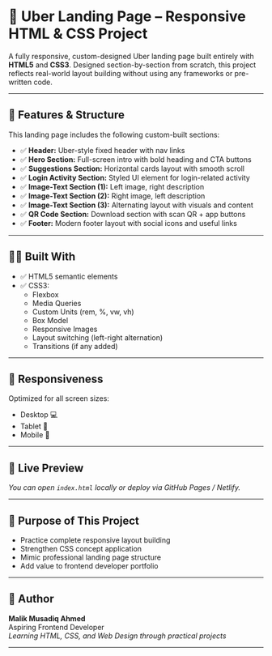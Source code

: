 # 🚖 Uber Landing Page – Responsive HTML & CSS Project

A fully responsive, custom-designed Uber landing page built entirely with **HTML5** and **CSS3**. Designed section-by-section from scratch, this project reflects real-world layout building without using any frameworks or pre-written code.

---

## 📐 Features & Structure

This landing page includes the following custom-built sections:

- ✅ **Header:** Uber-style fixed header with nav links
- ✅ **Hero Section:** Full-screen intro with bold heading and CTA buttons
- ✅ **Suggestions Section:** Horizontal cards layout with smooth scroll
- ✅ **Login Activity Section:** Styled UI element for login-related activity
- ✅ **Image-Text Section (1):** Left image, right description
- ✅ **Image-Text Section (2):** Right image, left description
- ✅ **Image-Text Section (3):** Alternating layout with visuals and content
- ✅ **QR Code Section:** Download section with scan QR + app buttons
- ✅ **Footer:** Modern footer layout with social icons and useful links

---

## 🧑‍💻 Built With

- ✅ HTML5 semantic elements
- ✅ CSS3:
  - Flexbox
  - Media Queries
  - Custom Units (rem, %, vw, vh)
  - Box Model
  - Responsive Images
  - Layout switching (left-right alternation)
  - Transitions (if any added)

---

## 📱 Responsiveness

Optimized for all screen sizes:

- Desktop 💻
- Tablet 📱
- Mobile 📱

---

## 🚀 Live Preview

_You can open `index.html` locally or deploy via GitHub Pages / Netlify._

---

## 🎯 Purpose of This Project

- Practice complete responsive layout building
- Strengthen CSS concept application
- Mimic professional landing page structure
- Add value to frontend developer portfolio

---

## 👤 Author

**Malik Musadiq Ahmed**  
Aspiring Frontend Developer  
_Learning HTML, CSS, and Web Design through practical projects_

---
